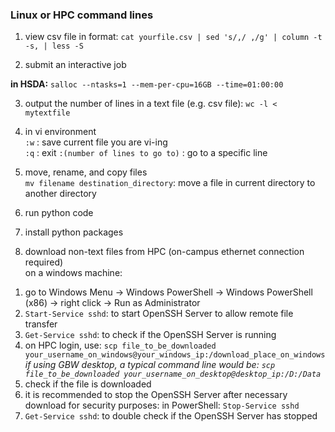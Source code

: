 ### Linux or HPC command lines 
1. view csv file in format: 
```cat yourfile.csv | sed 's/,/ ,/g' | column -t -s, | less -S```

2. submit an interactive job 

**in HSDA:**
```salloc --ntasks=1 --mem-per-cpu=16GB --time=01:00:00```

3. output the number of lines in a text file (e.g. csv file): 
```wc -l < mytextfile```

4. in vi environment  
```:w``` : save current file you are vi-ing  
```:q``` : exit 
```:(number of lines to go to)``` : go to a specific line  

5. move, rename, and copy files  
```mv filename destination_directory```: move a file in current directory to another directory  

6. run python code 

7. install python packages 

8. download non-text files from HPC (on-campus ethernet connection required)  
on a windows machine:  
1) go to Windows Menu -> Windows PowerShell -> Windows PowerShell (x86) -> right click -> Run as Administrator  
2) ```Start-Service sshd```: to start OpenSSH Server to allow remote file transfer    
3) ```Get-Service sshd```: to check if the OpenSSH Server is running  
4) on HPC login, use:  ```scp file_to_be_downloaded your_username_on_windows@your_windows_ip:/download_place_on_windows```  
*if using GBW desktop, a typical command line would be:  ```scp file_to_be_downloaded your_username_on_desktop@desktop_ip:/D:/Data```*  
5) check if the file is downloaded  
6) it is recommended to stop the OpenSSH Server after necessary download for security purposes: in PowerShell: ```Stop-Service sshd```  
7) ```Get-Service sshd```: to double check if the OpenSSH Server has stopped  
